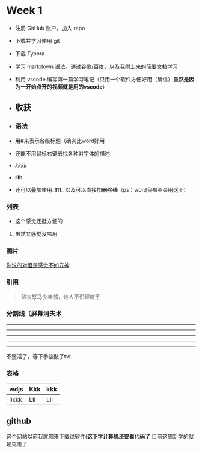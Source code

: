 
# Week 1

* 注册 GitHub 账户，加入 repo

* 下载并学习使用 git

* 下载 Typora
* 学习 markdown 语法。通过谷歌/百度，以及我附上来的简要文档学习

* 利用 vscode 编写第一篇学习笔记（只用一个软件方便好用（确信）**虽然是因为一开始点开的视频就是用的vscode**）
* ## 收获
* ### 语法
* 用#来表示各级标题（确实比word好用
* 还能不用鼠标右键去找各种对字体的描述
* _kkkk_
* **Hh**
* 还可以叠加使用_**111**_
以及可以直接加~~删除线~~（ps：word我都不会用这个）
### 列表
- 这个感觉还挺方便的
1. 虽然又感觉没啥用 
### 图片
[你说的对但是感觉不如元神](https://tieba.baidu.com/photo/p?kw=%E5%8F%8D%E5%8E%9F%E7%A5%9E&flux=1&tid=8188120563&pic_id=5f4781d4ad6eddc476fe00387cdbb6fd53663308&pn=1&fp=2&see_lz=0&post_id=146380416073)
### 引用
> 鲜衣怒马少年郎，谁人不识理塘王
### 分割线（屏幕消失术
****
****
***
****
*****
不整活了，等下手该酸了tvt
### 表格
| wdjs | Kkk | kkk |
|------|-----|-----|
| llkkk | Lll | Lll |
## github
这个网站以前我就用来下载过软件(__这下学计算机还要看代码了__
目前这周新学的就是克隆了



